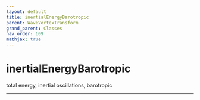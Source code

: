 ```yaml
---
layout: default
title: inertialEnergyBarotropic
parent: WaveVortexTransform
grand_parent: Classes
nav_order: 109
mathjax: true
---
```


#  inertialEnergyBarotropic

total energy, inertial oscillations, barotropic


---

